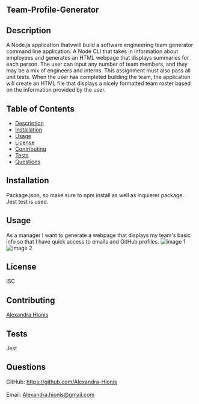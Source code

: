 ## Team-Profile-Generator

## Description
 A Node.js application thatvwill build a software engineering team generator command line application. A Node CLI that takes in information about employees and generates an HTML webpage that displays summaries for each person. The user can input any number of team members, and they may be a mix of engineers and interns. This assignment must also pass all unit tests. When the user has completed building the team, the application will create an HTML file that displays a nicely formatted team roster based on the information provided by the user.
## Table of Contents
- [Description](#description)
- [Installation](#installation)
- [Usage](#usage)
- [License](#license)
- [Contributing](#contributing)
- [Tests](#tests)
- [Questions](#questions)
## Installation
Package.json, so make sure to npm install as well as inquierer package. Jest test is used.
## Usage
As a manager
I want to generate a webpage that displays my team's basic info
so that I have quick access to emails and GitHub profiles.
![image 1]()
![image 2]()
## License
ISC
## Contributing
[Alexandra Hionis](https://github.com/Alexandra-Hionis/README-Generator)
## Tests
Jest
## Questions
GitHub: https://github.com/Alexandra-Hionis<br /><br />
Email: Alexandra.hionis@gmail.com<br /><br />
